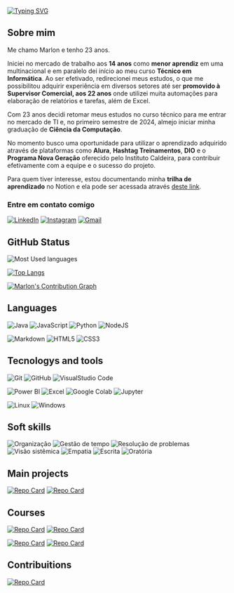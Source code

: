 
[![Typing SVG](https://readme-typing-svg.herokuapp.com/?color=9745F5&size=35&center=true&vCenter=true&width=1000&lines=Olá!+Meu+nome+é+Marlon;Bem+vindo(a)+ao+meu+GitHub!:%29)](https://git.io/typing-svg)

## Sobre mim

Me chamo Marlon e tenho 23 anos.

Iniciei no mercado de trabalho aos __14 anos__ como __menor aprendiz__ em uma multinacional e em paralelo dei início ao meu curso __Técnico em Informática__. Ao ser efetivado, redirecionei meus estudos, o que me possibilitou adquirir experiência em diversos setores até ser __promovido à Supervisor Comercial, aos 22 anos__ onde utilizei muita automações para elaboração de relatórios e tarefas, além de Excel.

Com 23 anos decidi retomar meus estudos no curso técnico para me entrar no mercado de TI e, no primeiro semestre de 2024, almejo iniciar minha graduação de __Ciência da Computação__.

No momento busco uma oportunidade para utilizar o aprendizado adquirido através de plataformas como __Alura__, __Hashtag Treinamentos__, __DIO__ e o __Programa Nova Geração__ oferecido pelo Instituto Caldeira, para contribuir efetivamente com a equipe e o sucesso do projeto.

Para quem tiver interesse, estou documentando minha __trilha de aprendizado__ no Notion e ela pode ser acessada através [deste link](https://marlonprado04.notion.site/Saber-sem-limites-ea72a7ee9b0046339f94432a0ba665f5?pvs=4).

### Entre em contato comigo

[![LinkedIn](https://img.shields.io/badge/LinkedIn-000?style=for-the-badge&logo=linkedin&logoColor=blue)](https://www.linkedin.com/in/marlonprado04/) [![Instagram](https://img.shields.io/badge/Instagram-000?style=for-the-badge&logo=instagram)](https://www.instagram.com/marlon_prado04/) [![Gmail](https://img.shields.io/badge/Gmail-000?style=for-the-badge&logo=gmail)](mailto:marlonprado04@gmail.com)

## GitHub Status

![Most Used languages](https://github-readme-stats-git-masterrstaa-rickstaa.vercel.app/api/top-langs/?username=marlonprado04&layout=compact&theme=midnight-purple)

[![Top Langs](https://github-readme-stats.vercel.app/api/top-langs/?username=marlonprado04)](https://github.com/marlonprado04/github-readme-stats)


[![Marlon's Contribution Graph](https://github-readme-activity-graph.vercel.app/graph?username=marlonprado04&bg_color=0d1117&color=6695b2&line=ffffff&point=9745F5&area=true&hide_border=true&title_color=9745F5&radius=7)](https://github.com/ashutosh00710/github-readme-activity-graph)

## Languages

![Java](https://img.shields.io/badge/Java-000?style=for-the-badge&logo=java) ![JavaScript](https://img.shields.io/badge/JavaScript-000?style=for-the-badge&logo=javascript) ![Python](https://img.shields.io/badge/Python-000?style=for-the-badge&logo=python) ![NodeJS](https://img.shields.io/badge/NodeJS-000?style=for-the-badge&logo=node.js)

![Markdown](https://img.shields.io/badge/Markdown-000?style=for-the-badge&logo=markdown) ![HTML5](https://img.shields.io/badge/HTML5-000?style=for-the-badge&logo=html5) ![CSS3](https://img.shields.io/badge/CSS3-000?style=for-the-badge&logo=css3&logoColor=264CE4)

## Tecnologys and tools

![Git](https://img.shields.io/badge/Git-000?style=for-the-badge&logo=git) ![GitHub](https://img.shields.io/badge/Github-000?style=for-the-badge&logo=github) ![VisualStudio Code](https://img.shields.io/badge/VSCode-000?style=for-the-badge&logo=visualstudiocode&logoColor=007ACC)

![Power BI](https://img.shields.io/badge/Power_Bi-000?style=for-the-badge&logo=powerbi) ![Excel](https://img.shields.io/badge/Excel-000?style=for-the-badge&logo=microsoftexcel) ![Google Colab](https://img.shields.io/badge/Google_Colab-000?style=for-the-badge&logo=googlecolab&logoColor=F9AB00) ![Jupyter](https://img.shields.io/badge/Jupyter_Notebook-000?style=for-the-badge&logo=jupyter&logoColor=F37626)

![Linux](https://img.shields.io/badge/Linux-000?style=for-the-badge&logo=linux&logoColor=FCC624) ![Windows](https://img.shields.io/badge/Windows-000?style=for-the-badge&logo=windows&logoColor=0078D4)

## Soft skills

![Organização](https://img.shields.io/badge/Organização-000?style=for-the-badge) ![Gestão de tempo](https://img.shields.io/badge/Gestão_de_tempo-000?style=for-the-badge) ![Resolução de problemas](https://img.shields.io/badge/Resolução_de_Problemas-000?style=for-the-badge) ![Visão sistêmica](https://img.shields.io/badge/Visão_sistêmica-000?style=for-the-badge)
![Empatia](https://img.shields.io/badge/Empatia-000?style=for-the-badge) ![Escrita](https://img.shields.io/badge/Escrita-000?style=for-the-badge) ![Oratória](https://img.shields.io/badge/Oratória-000?style=for-the-badge)

## Main projects

[![Repo Card](https://github-readme-stats.vercel.app/api/pin/?username=marlonprado04&repo=qi_web_iii_projeto_final&theme=midnight-purple)](https://github.com/marlonprado04/qi_web_iii_projeto_final) [![Repo Card](https://github-readme-stats.vercel.app/api/pin/?username=marlonprado04&repo=web_scrapping_tbate&theme=midnight-purple)](https://github.com/marlonprado04/web_scrapping_tbate)

## Courses

[![Repo Card](https://github-readme-stats.vercel.app/api/pin/?username=marlonprado04&repo=QI_FACULDADE_E_ESCOLA_TECNICA&theme=midnight-purple)](https://github.com/marlonprado04/QI_FACULDADE_E_ESCOLA_TECNICA) [![Repo Card](https://github-readme-stats.vercel.app/api/pin/?username=marlonprado04&repo=HASHTAG_TREINAMENTOS&theme=midnight-purple)](https://github.com/marlonprado04/HASHTAG_TREINAMENTOS)

[![Repo Card](https://github-readme-stats.vercel.app/api/pin/?username=marlonprado04&repo=BOOTCAMP_fullstack_java_e_angular&theme=midnight-purple)](https://github.com/marlonprado04/BOOTCAMP_fullstack_java_e_angular) [![Repo Card](https://github-readme-stats.vercel.app/api/pin/?username=marlonprado04&repo=PROGRAMA_NOVA_GERACAO&theme=midnight-purple)](https://github.com/marlonprado04/PROGRAMA_NOVA_GERACAO)

## Contribuitions

[![Repo Card](https://github-readme-stats.vercel.app/api/pin/?username=marlonprado04&repo=DIO_lab_01_contribuindo_com_open_source&theme=midnight-purple)](https://github.com/marlonprado04/DIO_lab_01_contribuindo_com_open_source)
